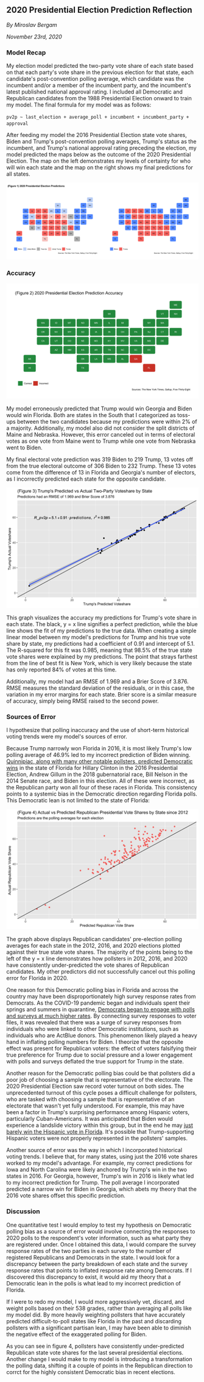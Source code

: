 ## 2020 Presidential Election Prediction Reflection

_By Miroslav Bergam_

_November 23rd, 2020_

### Model Recap

My election model predicted the two-party vote share of each state based on that each party's vote share in the previous election for that state, each candidate's post-convention polling average, which candidate was the incumbent and/or a member of the incumbent party, and the incumbent's latest published national approval rating. I included all Democratic and Republican candidates from the 1988 Presidential Election onward to train my model. The final formula for my model was as follows: 

`pv2p ~ last_election + average_poll + incumbent + incumbent_party + approval`

After feeding my model the 2016 Presidential Election state vote shares, Biden and Trump's post-convention polling averages, Trump's status as the incumbent, and Trump's national approval rating preceding the election, my model predicted the maps below as the outcome of the 2020 Presidential Election. The map on the left demonstrates my levels of certainty for who will win each state and the map on the right shows my final predictions for all states.

![](../figures/comparison.jpg)

### Accuracy

![](../figures/correctmap.jpg)

My model erroneously predicted that Trump would win Georgia and Biden would win Florida. Both are states in the South that I categorized as toss-ups between the two candidates because my predictions were within 2% of a majority. Additionally, my model also did not consider the split districts of Maine and Nebraska. However, this error canceled out in terms of electoral votes as one vote from Maine went to Trump while one vote from Nebraska went to Biden. 

My final electoral vote prediction was 319 Biden to 219 Trump, 13 votes off from the true electoral outcome of 306 Biden to 232 Trump. These 13 votes come from the difference of 13 in Florida and Georgia's number of electors, as I incorrectly predicted each state for the opposite candidate. 

![](../figures/correctvoteshare.jpg)

This graph visualizes the accuracy my predictions for Trump's vote share in each state. The black, y = x line signifies a perfect prediction, while the blue line shows the fit of my predictions to the true data. When creating a simple linear model between my model's predictions for Trump and his true vote share by state, my predictions had a coefficient of 0.91 and intercept of 5.1. The R-squared for this fit was 0.985, meaning that 98.5% of the true state vote shares were explained by my predictions. The point that strays farthest from the line of best fit is New York, which is very likely because the state has only reported 84% of votes at this time. 

Additionally, my model had an RMSE of 1.969 and a Brier Score of 3.876. RMSE measures the standard deviation of the residuals, or in this case, the variation in my error margins for each state. Brier score is a similar measure of accuracy, simply being RMSE raised to the second power. 

### Sources of Error

I hypothesize that polling inaccuracy and the use of short-term historical voting trends were my model's sources of error. 

Because Trump narrowly won Florida in 2016, it is most likely Trump's low polling average of 46.9% led to my incorrect prediction of Biden winning. [Quinnipiac, along with many other notable pollsters, predicted Democratic wins](https://news.wjct.org/post/look-why-florida-presidential-polls-were-wrong) in the state of Florida for Hillary Clinton in the 2016 Presidential Election, Andrew Gillum in the 2018 gubernatorial race, Bill Nelson in the 2014 Senate race, and Biden in this election. All of these were incorrect, as the Republican party won all four of these races in Florida. This consistency points to a systemic bias in the Democratic direction regarding Florida polls. This Democratic lean is not limited to the state of Florida:

![](../figures/repubpoll.jpg)

The graph above displays Republican candidates' pre-election polling averages for each state in the 2012, 2016, and 2020 elections plotted against their true state vote shares. The majority of the points being to the left of the y = x line demonstrates how pollsters in 2012, 2016, and 2020 have consistently under-predicted the vote shares of Republican candidates. My other predictors did not successfully cancel out this polling error for Florida in 2020.

One reason for this Democratic polling bias in Florida and across the country may have been disproportionately high survey response rates from Democrats. As the COVID-19 pandemic began and individuals spent their springs and summers in quarantine, [Democrats began to engage with polls and surveys at much higher rates](https://www.vox.com/policy-and-politics/2020/11/10/21551766/election-polls-results-wrong-david-shor). By connecting survey responses to voter files, it was revealed that there was a surge of survey responses from individuals who were linked to other Democratic institutions, such as individuals who are ActBlue donors. This phenomenon likely played a heavy hand in inflating polling numbers for Biden. I theorize that the opposite effect was present for Republican voters: the effect of voters falsifying their true preference for Trump due to social pressure and a lower engagement with polls and surveys deflated the true support for Trump in the state. 

Another reason for the Democratic polling bias could be that pollsters did a poor job of choosing a sample that is representative of the electorate. The 2020 Presidential Election saw record voter turnout on both sides. The unprecedented turnout of this cycle poses a difficult challenge for pollsters, who are tasked with choosing a sample that is representative of an electorate that wasn't yet fully understood. For example, this may have been a factor in Trump's surprising performance among Hispanic voters, particularly Cuban-Americans. It was anticipated that Biden would experience a landslide victory within this group, but in the end he may [just barely win the Hispanic vote in Florida](https://www.cnn.com/2020/09/30/opinions/florida-cubans-trump-propaganda-martinez/index.html). It's possible that Trump-supporting Hispanic voters were not properly represented in the pollsters' samples. 

Another source of error was the way in which I incorporated historical voting trends. I believe that, for many states, using just the 2016 vote shares worked to my model's advantage. For example, my correct predictions for Iowa and North Carolina were likely anchored by Trump's win in the two states in 2016. For Georgia, however, Trump's win in 2016 is likely what led to my incorrect prediction for Trump. The poll average I incorporated predicted a narrow win for Biden in Georgia, which abets my theory that the 2016 vote shares offset this specific prediction. 

### Discussion

One quantitative test I would employ to test my hypothesis on Democratic polling bias as a source of error would involve connecting the responses to 2020 polls to the respondent's voter information, such as what party they are registered under. Once I obtained this data, I would compare the survey response rates of the two parties in each survey to the number of registered Republicans and Democrats in the state. I would look for a discrepancy between the party breakdown of each state and the survey response rates that points to inflated response rate among Democrats. If I discovered this discrepancy to exist, it would aid my theory that a Democratic lean in the polls is what lead to my incorrect prediction of Florida. 

If I were to redo my model, I would more aggressively vet, discard, and weight polls based on their 538 grades, rather than averaging all polls like my model did. By more heavily weighting pollsters that have accurately predicted difficult-to-poll states like Florida in the past and discarding pollsters with a significant partisan lean, I may have been able to diminish the negative effect of the exaggerated polling for Biden.

As you can see in figure 4, pollsters have consistently under-predicted Republican state vote shares for the last several presidential elections. Another change I would make to my model is introducing a transformation the polling data, shifting it a couple of points in the Republican direction to corrct for the highly consistent Democratic bias in recent elections.